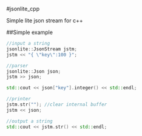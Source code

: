 #jsonlite_cpp

Simple lite json stream for c++


##Simple example


```cpp
//input a string
jsonlite::JsonStream jstm;
jstm << "{ \"key\":100 }";

//parser
jsonlite::Json json;
jstm >> json;

std::cout << json["key"].integer() << std::endl;

//printer
jstm.str(""); //clear internal buffer
jstm << json;

//output a string
std::cout << jstm.str() << std::endl;
```
